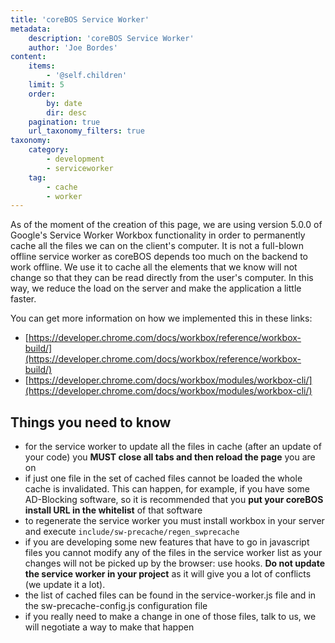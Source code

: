 ```yaml
---
title: 'coreBOS Service Worker'
metadata:
    description: 'coreBOS Service Worker'
    author: 'Joe Bordes'
content:
    items:
        - '@self.children'
    limit: 5
    order:
        by: date
        dir: desc
    pagination: true
    url_taxonomy_filters: true
taxonomy:
    category:
        - development 
        - serviceworker
    tag:
        - cache
        - worker
---
```


As of the moment of the creation of this page, we are using version 5.0.0 of Google's Service Worker Workbox functionality in order to permanently cache all the files we can on the client's computer. It is not a full-blown offline service worker as coreBOS depends too much on the backend to work offline. We use it to cache all the elements that we know will not change so that they can be read directly from the user's computer. In this way, we reduce the load on the server and make the application a little faster.

You can get more information on how we implemented this in these links:

- [https://developer.chrome.com/docs/workbox/reference/workbox-build/](https://developer.chrome.com/docs/workbox/reference/workbox-build/)
- [https://developer.chrome.com/docs/workbox/modules/workbox-cli/](https://developer.chrome.com/docs/workbox/modules/workbox-cli/)

## Things you need to know

- for the service worker to update all the files in cache (after an update of your code) you **MUST close all tabs and then reload the page** you are on
- if just one file in the set of cached files cannot be loaded the whole cache is invalidated. This can happen, for example, if you have some AD-Blocking software, so it is recommended that you **put your coreBOS install URL in the whitelist** of that software
- to regenerate the service worker you must install workbox in your server and execute `include/sw-precache/regen_swprecache`
- if you are developing some new features that have to go in javascript files you cannot modify any of the files in the service worker list as your changes will not be picked up by the browser: use hooks. **Do not update the service worker in your project** as it will give you a lot of conflicts (we update it a lot).
- the list of cached files can be found in the service-worker.js file and in the sw-precache-config.js configuration file
- if you really need to make a change in one of those files, talk to us, we will negotiate a way to make that happen
